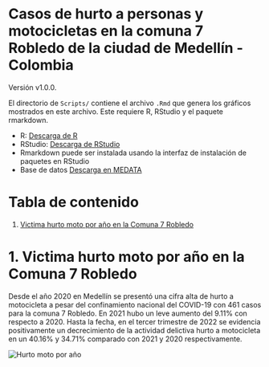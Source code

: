 # Casos de hurto a personas y motocicletas en la comuna 7 Robledo de la ciudad de Medellín - Colombia

Versión v1.0.0. 

El directorio de `Scripts/` contiene el archivo `.Rmd` que genera los gráficos mostrados en este archivo. 
Este requiere R, RStudio y el paquete rmarkdown. 

* R: [Descarga de R](https://cran.r-project.org/bin/)
* RStudio: [Descarga de RStudio](https://www.rstudio.com/products/rstudio/download/)
* Rmarkdown puede ser instalada usando la interfaz de instalación de paquetes en RStudio
* Base de datos [Descarga en MEDATA](http://medata.gov.co/dataset/hurto-de-moto)

# Tabla de contenido

1. [Victima hurto moto por año en la Comuna 7 Robledo](https://github.com/Luis-AlejandroC/hurtoMoto#1-victima-hurto-moto-por-año-en-la-comuna-7-robledo)


# 1. Victima hurto moto por año en la Comuna 7 Robledo
Desde el año 2020 en Medellín se presentó una cifra alta de hurto a motocicleta
a pesar del confinamiento nacional del COVID-19 con 461 casos para la comuna 7 
Robledo. En 2021 hubo un leve aumento del 9.11% con respecto a 2020. Hasta la
fecha, en el tercer trimestre de 2022 se evidencia positivamente un decrecimiento 
de la actividad delictiva hurto a motocicleta en un 40.16% y 34.71% comparado 
con 2021 y 2020 respectivamente.

![Hurto moto por año](https://github.com/Luis-AlejandroC/hurtoMoto/blob/main/1.%20Data/HurtoMotoA%C3%B1o1.png)
